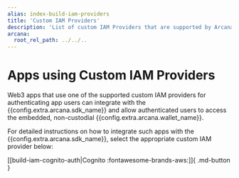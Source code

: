 ```yaml
---
alias: index-build-iam-providers
title: 'Custom IAM Providers'
description: 'List of custom IAM Providers that are supported by Arcana Auth and how to build user authentication for onboarding Web3 app users in apps integrated with the Arcana SDK.'
arcana:
  root_rel_path: ../../..
---
```


# Apps using Custom IAM Providers

Web3 apps that use one of the supported custom IAM providers for authenticating app users can integrate with the {{config.extra.arcana.sdk_name}} and allow authenticated users to access the embedded, non-custodial {{config.extra.arcana.wallet_name}}. 

For detailed instructions on how to integrate such apps with the {{config.extra.arcana.sdk_name}}, select the appropriate custom IAM provider below:

[[build-iam-cognito-auth|Cognito :fontawesome-brands-aws:]]{ .md-button }